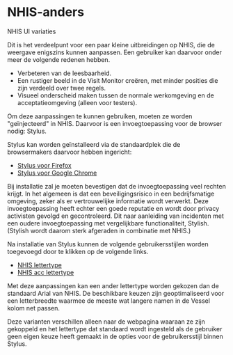 # NHIS-anders
NHIS UI variaties

Dit is het verdeelpunt voor een paar kleine uitbreidingen op NHIS, die de weergave enigszins kunnen aanpassen.
Een gebruiker kan daarvoor onder meer de volgende redenen hebben.

- Verbeteren van de leesbaarheid.
- Een rustiger beeld in de Visit Monitor creëren, met minder posities die zijn verdeeld over twee regels.
- Visueel onderscheid maken tussen de normale werkomgeving en de acceptatieomgeving (alleen voor testers).

Om deze aanpassingen te kunnen gebruiken, moeten ze worden "geïnjecteerd" in NHIS.
Daarvoor is een invoegtoepassing voor de browser nodig: Stylus.

Stylus kan worden geïnstalleerd via de standaardplek die de browsermakers daarvoor hebben ingericht:
- [Stylus voor Firefox](https://addons.mozilla.org/nl/firefox/addon/styl-us/)
- [Stylus voor Google Chrome](https://chrome.google.com/webstore/detail/stylus/clngdbkpkpeebahjckkjfobafhncgmne)

Bij installatie zal je moeten bevestigen dat de invoegtoepassing veel rechten krijgt.
In het algemeen is dat een beveiligingsrisico in een bedrijfsmatige omgeving, zeker als er vertrouwelijke informatie wordt verwerkt.
Deze invoegtoepassing heeft echter een goede reputatie en wordt door privacy activisten gevolgd en gecontroleerd.
Dit naar aanleiding van incidenten met een oudere invoegtoepassing met vergelijkbare functionaliteit, Stylish.
(Stylish wordt daarom sterk afgeraden in combinatie met NHIS.)

Na installatie van Stylus kunnen de volgende gebruikersstijlen worden toegevoegd door te klikken op de volgende links.

- [NHIS lettertype](https://raw.githubusercontent.com/zeehoavens/NHIS-anders/main/NHIS-lettertype.user.css)
- [NHIS acc lettertype](https://raw.githubusercontent.com/zeehoavens/NHIS-anders/main/NHIS-acc-lettertype.user.css)

Met deze aanpassingen kan een ander lettertype worden gekozen dan de standaard Arial van NHIS.
De beschikbare keuzen zijn geoptimaliseerd voor een letterbreedte waarmee de meeste wat langere namen in de Vessel kolom net passen.

Deze varianten verschillen alleen naar de webpagina waaraan ze zijn gekoppeld en het lettertype dat standaard wordt ingesteld 
als de gebruiker geen eigen keuze heeft gemaakt in de opties voor de gebruikersstijl binnen Stylus.
